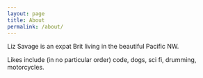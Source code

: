 ```yaml
---
layout: page
title: About
permalink: /about/
---
```


Liz Savage is an expat Brit living in the beautiful Pacific NW.

Likes include (in no particular order) code, dogs, sci fi, drumming, motorcycles.
